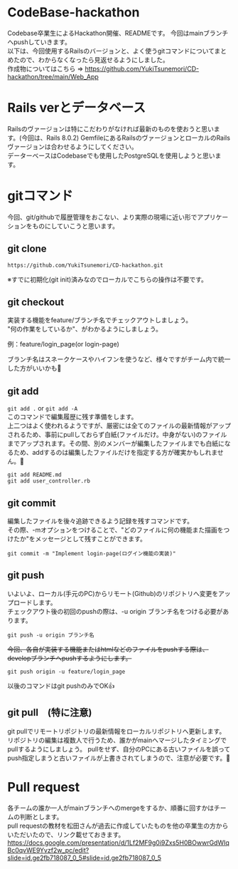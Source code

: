 
# CodeBase-hackathon
Codebase卒業生によるHackathon開催、READMEです。 
今回はmainブランチへpushしていきます。  
以下は、今回使用するRailsのバージョンと、よく使うgitコマンドについてまとめたので、わからなくなったら見返せるようにしました。  
作成物についてはこちら => https://github.com/YukiTsunemori/CD-hackathon/tree/main/Web_App

# Rails verとデータベース
Railsのヴァージョンは特にこだわりがなければ最新のものを使おうと思います。(今回は、Rails 8.0.2)  GemfileにあるRailsのヴァージョンとローカルのRailsヴァージョンは合わせるようにしてください。  
データーベースはCodebaseでも使用したPostgreSQLを使用しようと思います。  

# gitコマンド
今回、git/githubで履歴管理をおこない、より実際の現場に近い形でアプリケーションをものにしていこうと思います。


## git clone
```
https://github.com/YukiTsunemori/CD-hackathon.git
```

※すでに初期化(git init)済みなのでローカルでこちらの操作は不要です。

## git checkout
実装する機能をfeature/ブランチ名でチェックアウトしましょう。  
"何の作業をしているか"、がわかるようにしましょう。  

例：feature/login_page(or login-page)  

ブランチ名はスネークケースやハイフンを使うなど、様々ですがチーム内で統一した方がいいかも👀

## git add
 
 ```git add .``` or ```git add -A```  
 このコマンドで編集履歴に残す準備をします。    
 上二つはよく使われるようですが、厳密には全てのファイルの最新情報がアップされるため、事前にpullしておらず白紙(ファイルだけ。中身がない)のファイルまでアップされます。その間、別のメンバーが編集したファイルまでも白紙になるため、addするのは編集したファイルだけを指定する方が確実かもしれません。👀
 ```
 git add README.md
 git add user_controller.rb
 ```

## git commit 
編集したファイルを後々追跡できるよう記録を残すコマンドです。  
その際、-mオプションをつけることで、"どのファイルに何の機能また描画をつけたか"をメッセージとして残すことができます。
```
git commit -m "Implement login-page(ログイン機能の実装)"
```
## git push
いよいよ、ローカル(手元のPC)からリモート(Github)のリポジトリへ変更をアップロードします。  
チェックアウト後の初回のpushの際は、-u origin ブランチ名をつける必要があります。
```
git push -u origin ブランチ名
```
~~今回、各自が実装する機能またはhtmlなどのファイルをpushする際は、developブランチへpushするようにします。~~  
```
git push origin -u feature/login_page
```

以後のコマンドはgit pushのみでOK👍

## git pull　(特に注意)
git pullでリモートリポジトリの最新情報をローカルリポジトリへ更新します。  
リポジトリの編集は複数人で行うため、誰かがmainへマージしたタイミングでpullするようにしましょう。
pullをせず、自分のPCにある古いファイルを誤ってpush指定しまうと古いファイルが上書きされてしまうので、注意が必要です。📴

# Pull request
各チームの誰か一人がmainブランチへのmergeをするか、順番に回すかはチームの判断とします。  
pull requestの教材を松田さんが過去に作成していたものを他の卒業生の方からいただいたので、リンク載せておきます。  
https://docs.google.com/presentation/d/1Lf2MF9g0i9Zxs5H0BOwwrGdWIqBc0qvWE9Yvzf2w_pc/edit?slide=id.ge2fb718087_0_5#slide=id.ge2fb718087_0_5
